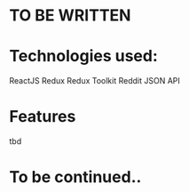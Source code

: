 # TO BE WRITTEN

# Technologies used:
ReactJS
Redux
Redux Toolkit
Reddit JSON API

# Features
tbd

# To be continued..